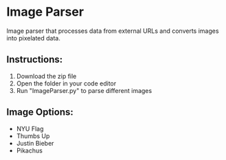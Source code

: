 # Image Parser

Image parser that processes data from external URLs and converts images into pixelated data.

## Instructions:
1. Download the zip file
2. Open the folder in your code editor
3. Run "ImageParser.py" to parse different images

## Image Options:
- NYU Flag
- Thumbs Up
- Justin Bieber
- Pikachus
